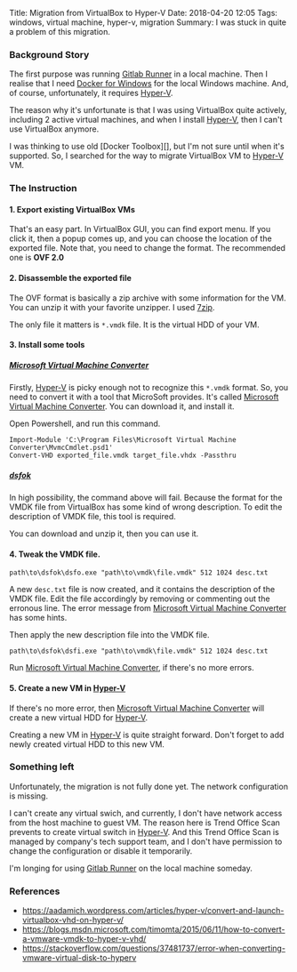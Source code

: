 Title: Migration from VirtualBox to Hyper-V
Date: 2018-04-20 12:05
Tags: windows, virtual machine, hyper-v, migration
Summary: I was stuck in quite a problem of this migration.

### Background Story

The first purpose was running [Gitlab Runner][] in a local machine.
Then I realise that I need [Docker for Windows][] for the local Windows machine.
And, of course, unfortunately, it requires [Hyper-V][].

The reason why it's unfortunate is that I was using VirtualBox quite actively,
including 2 active virtual machines, and when I install [Hyper-V][],
then I can't use VirtualBox anymore.

I was thinking to use old [Docker Toolbox][], but I'm not sure until when it's supported.
So, I searched for the way to migrate VirtualBox VM to [Hyper-V][] VM.

### The Instruction

#### 1. Export existing VirtualBox VMs

That's an easy part. In VirtualBox GUI, you can find export menu.
If you click it, then a popup comes up, and you can choose the location of the exported file.
Note that, you need to change the format. The recommended one is **OVF 2.0**

#### 2. Disassemble the exported file

The OVF format is basically a zip archive with some information for the VM.
You can unzip it with your favorite unzipper. I used [7zip][].

The only file it matters is `*.vmdk` file. It is the virtual HDD of your VM.

#### 3. Install some tools

##### [Microsoft Virtual Machine Converter][]

Firstly, [Hyper-V][] is picky enough not to recognize this `*.vmdk` format.
So, you need to convert it with a tool that MicroSoft provides.
It's called [Microsoft Virtual Machine Converter][].
You can download it, and install it.

Open Powershell, and run this command.
```
Import-Module 'C:\Program Files\Microsoft Virtual Machine Converter\MvmcCmdlet.psd1'
Convert-VHD exported_file.vmdk target_file.vhdx -Passthru
```

##### [dsfok][]

In high possibility, the command above will fail.
Because the format for the VMDK file from VirtualBox has some kind of wrong description.
To edit the description of VMDK file, this tool is required.

You can download and unzip it, then you can use it.

#### 4. Tweak the VMDK file.

```
path\to\dsfok\dsfo.exe "path\to\vmdk\file.vmdk" 512 1024 desc.txt
```

A new `desc.txt` file is now created, and it contains the description of the VMDK file.
Edit the file accordingly by removing or commenting out the erronous line.
The error message from [Microsoft Virtual Machine Converter][] has some hints.

Then apply the new description file into the VMDK file.

```
path\to\dsfok\dsfi.exe "path\to\vmdk\file.vmdk" 512 1024 desc.txt
```

Run [Microsoft Virtual Machine Converter][], if there's no more errors.

#### 5. Create a new VM in [Hyper-V][]

If there's no more error, then [Microsoft Virtual Machine Converter][] will create a new virtual HDD for [Hyper-V][].

Creating a new VM in [Hyper-V][] is quite straight forward.
Don't forget to add newly created virtual HDD to this new VM.

### Something left

Unfortunately, the migration is not fully done yet.
The network configuration is missing.

I can't create any virtual swich, and currently, I don't have network access from the host machine to guest VM.
The reason here is Trend Office Scan prevents to create virtual switch in [Hyper-V][].
And this Trend Office Scan is managed by company's tech support team,
and I don't have permission to change the configuration or disable it temporarily.

I'm longing for using [Gitlab Runner] on the local machine someday.

### References

* https://aadamich.wordpress.com/articles/hyper-v/convert-and-launch-virtualbox-vhd-on-hyper-v/
* https://blogs.msdn.microsoft.com/timomta/2015/06/11/how-to-convert-a-vmware-vmdk-to-hyper-v-vhd/
* https://stackoverflow.com/questions/37481737/error-when-converting-vmware-virtual-disk-to-hyperv

[7zip]: https://www.7-zip.org/
[Docker for Windows]: https://store.docker.com/editions/community/docker-ce-desktop-windows
[Docker Toolbox for Windows]: https://docs.docker.com/toolbox/toolbox_install_windows/
[Gitlab Runner]: https://docs.gitlab.com/runner/
[Hyper-V]: https://docs.microsoft.com/en-us/virtualization/hyper-v-on-windows/about/
[Microsoft Virtual Machine Converter]: http://www.microsoft.com/en-us/download/details.aspx?id=42497
[dsfok]: http://members.ozemail.com.au/~nulifetv/freezip/freeware/dsfok.zip
